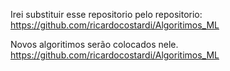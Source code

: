 
Irei substituir esse repositorio pelo repositorio: https://github.com/ricardocostardi/Algoritimos_ML

Novos algoritimos serão colocados nele.
https://github.com/ricardocostardi/Algoritimos_ML
